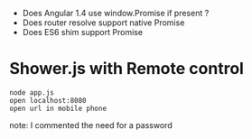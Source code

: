 
* Does Angular 1.4 use window.Promise if present ?
* Does router resolve support native Promise
* Does ES6 shim support Promise



# Shower.js with Remote control

    node app.js
    open localhost:8080
    open url in mobile phone

note: I commented the need for a password
